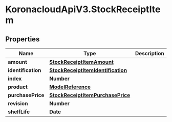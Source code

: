 # KoronacloudApiV3.StockReceiptItem

## Properties
Name | Type | Description | Notes
------------ | ------------- | ------------- | -------------
**amount** | [**StockReceiptItemAmount**](StockReceiptItemAmount.md) |  | [optional] 
**identification** | [**StockReceiptItemIdentification**](StockReceiptItemIdentification.md) |  | [optional] 
**index** | **Number** |  | [optional] 
**product** | [**ModelReference**](ModelReference.md) |  | [optional] 
**purchasePrice** | [**StockReceiptItemPurchasePrice**](StockReceiptItemPurchasePrice.md) |  | [optional] 
**revision** | **Number** |  | [optional] 
**shelfLife** | **Date** |  | [optional] 


